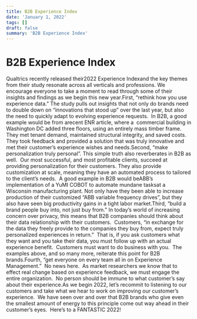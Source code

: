 ```yaml
---
title: B2B Experience Index
date: 'January 1, 2022'
tags: []
draft: false
summary: 'B2B Experience Index'
---
```


# B2B Experience Index

Qualtrics recently released their2022 Experience Indexand the key themes from their study resonate across all verticals and professions. We encourage everyone to take a moment to read through some of their insights and findings as we begin this new year.First, “rethink how you use experience data.” The study pulls out insights that not only do brands need to double down on “innovations that stood up” over the last year, but also the need to quickly adapt to evolving experience requests.  In B2B, a good example would be from arecent ENR article, where a  commercial building in Washington DC added three floors, using an entirely mass timber frame. They met tenant demand, maintained structural integrity, and saved costs.  They took feedback and provided a solution that was truly innovative and met their customer’s experience wishes and needs.Second, “make personalization truly personal”. This simple truth also reverberates in B2B as well.  Our most successful, and most profitable clients, succeed at providing personalization for their customers. They also provide customization at scale, meaning they have an automated process to tailored to the client’s needs.  A good example in B2B would beABB’s implementation of a YuMI COBOT to automate mundane tasksat a Wisconsin manufacturing plant. Not only have they been able to increase production of their customized “ABB variable frequency drives”, but they also have seen big productivity gains in a tight labor market.Third, “build a brand people buy into, not just buy from.” In today’s world of increasing concern over privacy, this means that B2B companies should think about their data relationship with their customers.  Customers, “in exchange for the data they freely provide to the companies they buy from, expect truly personalized experiences in return.”  That is, if you ask customers what they want and you take their data, you must follow up with an actual experience benefit.  Customers must want to do business with you.  The examples above, and so many more, reiterate this point for B2B brands.Fourth, “get everyone on every team all in on Experience Management.”  No news here.  As market researchers we know that to effect real change based on experience feedback, we must engage the entire organization.  No person should be immune to what customer’s say about their experience.As we begin 2022, let’s recommit to listening to our customers and take what we hear to work on improving our customer’s experience.  We have seen over and over that B2B brands who give even the smallest amount of energy to this principle come out way ahead in their customer’s eyes.  Here’s to a FANTASTIC 2022!
